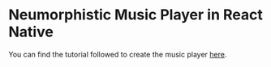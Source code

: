 # Neumorphistic Music Player in React Native
You can find the tutorial followed to create the music player [here](https://youtu.be/VPwsKUwZPao).